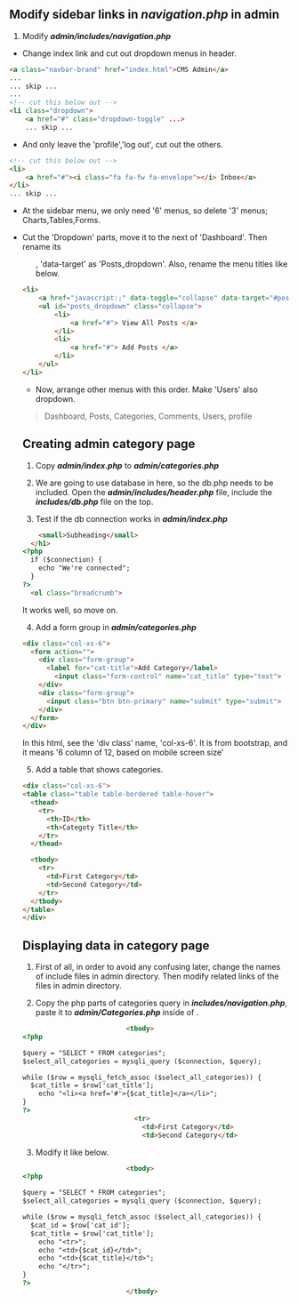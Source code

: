## Modify sidebar links in **_navigation.php_** in admin

1. Modify **_admin/includes/navigation.php_**

- Change index link and cut out dropdown menus in header.
```html
<a class="navbar-brand" href="index.html">CMS Admin</a>
...
... skip ...
...
<!-- cut this below out -->
<li class="dropdown">
    <a href="#" class="dropdown-toggle" ...>
    ... skip ...
```

- And only leave the 'profile','log out', cut out the others.
```html
<!-- cut this below out -->
<li>
    <a href="#"><i class="fa fa-fw fa-envelope"></i> Inbox</a>
</li>
... skip ...
```

- At the sidebar menu, we only need '6' menus, so delete '3' menus; Charts,Tables,Forms.

- Cut the 'Dropdown' parts, move it to the next of 'Dashboard'.
Then rename its <ul id>, 'data-target' as 'Posts_dropdown'.
Also, rename the menu titles like below.
```html
<li>
    <a href="javascript:;" data-toggle="collapse" data-target="#posts_dropdown"><i class="fa fa-fw fa-arrows-v"></i> Posts <i class="fa fa-fw fa-caret-down"></i></a>
    <ul id="posts_dropdown" class="collapse">
        <li>
            <a href="#"> View All Posts </a>
        </li>
        <li>
            <a href="#"> Add Posts </a>
        </li>
    </ul>
</li>
```

- Now, arrange other menus with this order. Make 'Users' also dropdown.
> Dashboard, Posts, Categories, Comments, Users, profile


## Creating admin category page

1. Copy **_admin/index.php_** to  **_admin/categories.php_**

2. We are going to use database in here, so the db.php needs to be included.
Open the **_admin/includes/header.php_** file, include the **_includes/db.php_** file on the top.

3. Test if the db connection works in **_admin/index.php_**
```html
    <small>Subheading</small>
  </h1>
<?php 
  if ($connection) {
    echo "We're connected";
  }
?>
  <ol class="breadcrumb">
```
It works well, so move on.

4. Add a form group in **_admin/categories.php_** 
```html
<div class="col-xs-6">
  <form action="">
    <div class="form-group">
      <label for="cat-title">Add Category</label>
        <input class="form-control" name="cat_title" type="text">
    </div>
    <div class="form-group">
      <input class="btn btn-primary" name="submit" type="submit">
    </div>
  </form>
</div>
```
In this html, see the 'div class' name, 'col-xs-6'.
It is from bootstrap, and it means '6 column of 12, based on mobile screen size'

5. Add a table that shows categories.
```html
<div class="col-xs-6">
<table class="table table-bordered table-hover">
  <thead>
    <tr>
      <th>ID</th>
      <th>Categoty Title</th>
    </tr>
  </thead>

  <tbody>
    <tr>
      <td>First Category</td>
      <td>Second Category</td>
    </tr>
  </tbody>
</table>
</div>
```

## Displaying data in category page

1. First of all, in order to avoid any confusing later, change the names of include files in admin
directory. Then modify related links of the files in admin directory.

2. Copy the php parts of categories query in **_includes/navigation.php_**,
  paste it to **_admin/Categories.php_** inside of <tbody>.
```html
                          <tbody>
<?php

$query = "SELECT * FROM categories";
$select_all_categories = mysqli_query ($connection, $query);

while ($row = mysqli_fetch_assoc ($select_all_categories)) {
  $cat_title = $row['cat_title'];
    echo "<li><a href='#'>{$cat_title}</a></li>";
}
?>
                            <tr>
                              <td>First Category</td>
                              <td>Second Category</td>
```

3. Modify it like below.
```html
                          <tbody>
<?php

$query = "SELECT * FROM categories";
$select_all_categories = mysqli_query ($connection, $query);

while ($row = mysqli_fetch_assoc ($select_all_categories)) {
  $cat_id = $row['cat_id'];
  $cat_title = $row['cat_title'];
    echo "<tr>";
    echo "<td>{$cat_id}</td>";
    echo "<td>{$cat_title}</td>";
    echo "</tr>";
}
?>
                          </tbody>
```

